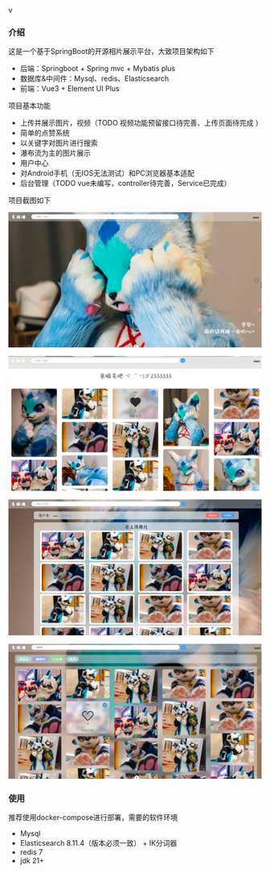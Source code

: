 v

### 介绍

这是一个基于SpringBoot的开源相片展示平台，大致项目架构如下

- 后端：Springboot + Spring mvc + Mybatis plus
- 数据库&中间件：Mysql、redis、Elasticsearch
- 前端：Vue3 + Element UI Plus

项目基本功能

- 上传并展示图片，视频（TODO 视频功能预留接口待完善、上传页面待完成 ）
- 简单的点赞系统
- 以关键字对图片进行搜索
- 瀑布流为主的图片展示
- 用户中心
- 对Android手机（无IOS无法测试）和PC浏览器基本适配
- 后台管理（TODO vue未编写，controller待完善，Service已完成）

项目截图如下

![image-20240424092827233](./media/image-20240424092827233.png)

![image-20240424092920957](./media/image-20240424092920957.png)

![image-20240424092943291](./media/image-20240424092943291.png)

![image-20240424093032621](./media/image-20240424093032621.png)

### 使用

推荐使用docker-compose进行部署，需要的软件环境

- Mysql
- Elasticsearch 8.11.4（版本必须一致） + IK分词器
- redis 7
- jdk 21+

